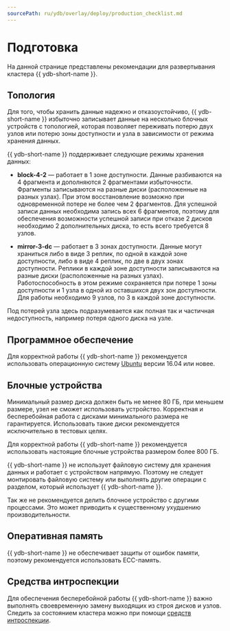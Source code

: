 ```yaml
---
sourcePath: ru/ydb/overlay/deploy/production_checklist.md
---
```

# Подготовка

На данной странице представлены рекомендации для развертывания кластера {{ ydb-short-name }}.

## Топология

Для того, чтобы хранить данные надежно и отказоустойчиво, {{ ydb-short-name }} избыточно записывает данные на несколько блочных устройств c топологией, которая позволяет переживать потерю двух узлов или потерю зоны доступности и узла в зависимости от режима хранения данных.

{{ ydb-short-name }} поддерживает следующие режимы хранения данных:

* **block-4-2** — работает в 1 зоне доступности. Данные разбиваются на 4 фрагмента и дополняются 2 фрагментами избыточности. Фрагменты записываются на разные диски (расположенные на разных узлах). При этом восстановление возможно при одновременной потере не более чем 2 фрагментов. Для успешной записи данных необходима запись всех 6 фрагментов, поэтому для обеспечения возможности успешной записи при отказе 2 дисков необходимо 2 дополнительных диска, то есть всего требуется 8 узлов.

* **mirror-3-dc** — работает в 3 зонах доступности. Данные могут храниться либо в виде 3 реплик, по одной в каждой зоне доступности, либо в виде 4 реплик, по две в двух зонах доступности. Реплики в каждой зоне доступности записываются на разные диски (расположенные на разных узлах). Работоспособность в этом режиме сохраняется при потере 1 зоны доступности и 1 узла в одной из оставшихся двух зон доступности. Для работы необходимо 9 узлов, по 3 в каждой зоне доступности.

Под потерей узла здесь подразумевается как полная так и частичная недоступность, например потеря одного диска на узле.

## Программное обеспечение

Для корректной работы {{ ydb-short-name }} рекомендуется использовать операционную систему [Ubuntu](https://ubuntu.com/) версии 16.04 или новее.

## Блочные устройства

Минимальный размер диска должен быть не менее 80 ГБ, при меньшем размере, узел не сможет использовать устройство. Корректная и бесперебойная работа с дисками минимального размера не гарантируется. Использовать такие диски рекомендуется исключительно в тестовых целях.

Для корректной работы {{ ydb-short-name }} рекомендуется использовать настоящие блочные устройства размером более 800 ГБ.

{{ ydb-short-name }} не использует файловую систему для хранения данных и работает с устройством напрямую. Поэтому не следует монтировать файловую систему или выполнять другие операции с разделом, который использует {{ ydb-short-name }}.

Так же не рекомендуется делить блочное устройство с другими процессами. Это может приводить к существенному ухудшению производительности.

## Оперативная память

{{ ydb-short-name }} не обеспечивает защиты от ошибок памяти, поэтому рекомендуется использовать ECC-память.

## Средства интроспекции

Для обеспечения бесперебойной работы {{ ydb-short-name }} важно выполнять своевременную замену выходящих из строя дисков и узлов. Следить за состоянием кластера можно при помощи [средств интроспекции](../maintenance/embedded_monitoring/ydb_monitoring.md).
